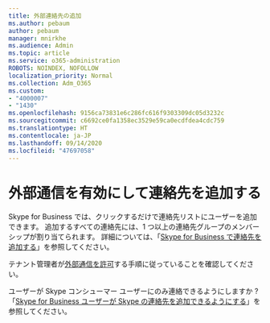 ```yaml
---
title: 外部連絡先の追加
ms.author: pebaum
author: pebaum
manager: mnirkhe
ms.audience: Admin
ms.topic: article
ms.service: o365-administration
ROBOTS: NOINDEX, NOFOLLOW
localization_priority: Normal
ms.collection: Adm_O365
ms.custom:
- "4000007"
- "1430"
ms.openlocfilehash: 9156ca73831e6c286fc616f9303309dc05d3232c
ms.sourcegitcommit: c6692ce0fa1358ec3529e59ca0ecdfdea4cdc759
ms.translationtype: HT
ms.contentlocale: ja-JP
ms.lasthandoff: 09/14/2020
ms.locfileid: "47697058"
---
```

# <a name="enable-external-communications-and-add-contacts"></a>外部通信を有効にして連絡先を追加する

Skype for Business では、クリックするだけで連絡先リストにユーザーを追加できます。 追加するすべての連絡先には、1 つ以上の連絡先グループのメンバーシップが割り当てられます。 詳細については、「[Skype for Business で連絡先を追加する](https://support.office.com/article/add-a-contact-in-skype-for-business-89338023-2adf-4f5c-90b6-f8b6f72fadd1)」を参照してください。 

テナント管理者が[外部通信を許可](https://docs.microsoft.com/skypeforbusiness/set-up-skype-for-business-online/allow-users-to-contact-external-skype-for-business-users)する手順に従っていることを確認してください。

ユーザーが Skype コンシューマー ユーザーにのみ連絡できるようにしますか ? 「[Skype for Business ユーザーが Skype の連絡先を追加できるようにする](https://docs.microsoft.com/skypeforbusiness/set-up-skype-for-business-online/let-skype-for-business-users-add-skype-contacts)」を参照してください。 